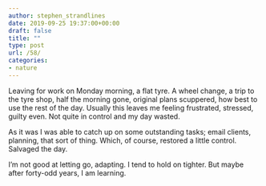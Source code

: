 ```yaml
---
author: stephen_strandlines
date: 2019-09-25 19:37:00+00:00
draft: false
title: ""
type: post
url: /58/
categories:
- nature
---
```





Leaving for work on Monday morning, a flat tyre. A wheel change, a trip to the tyre shop, half the morning gone, original plans scuppered, how best to use the rest of the day. Usually this leaves me feeling frustrated, stressed, guilty even. Not quite in control and my day wasted.







As it was I was able to catch up on some outstanding tasks; email clients, planning, that sort of thing. Which, of course, restored a little control. Salvaged the day.







I’m not good at letting go, adapting. I tend to hold on tighter. But maybe after forty-odd years, I am learning.



